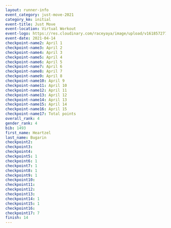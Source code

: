 ```yaml
--- 
layout: runner-info 
event_category: just-move-2021 
category_km: initial 
event-title: Just Move 
event-location: Virtual Workout 
event-logo: https://res.cloudinary.com/raceyaya/image/upload/v1618572770/logo/2021/just-move-banner_gd6fn7.png 
event-date: 2021-04-14 
checkpoint-name2: April 1 
checkpoint-name3: April 2 
checkpoint-name4: April 3 
checkpoint-name5: April 4 
checkpoint-name6: April 5 
checkpoint-name7: April 6 
checkpoint-name8: April 7 
checkpoint-name9: April 8 
checkpoint-name10: April 9 
checkpoint-name11: April 10 
checkpoint-name12: April 11 
checkpoint-name13: April 12 
checkpoint-name14: April 13 
checkpoint-name15: April 14 
checkpoint-name16: April 15 
checkpoint-name17: Total points 
overall_rank: 4
gender_rank: 4
bib: 1493
first_name: Heartzel
last_name: Bugarin
checkpoint2: 
checkpoint3: 
checkpoint4: 
checkpoint5: 1
checkpoint6: 1
checkpoint7: 1
checkpoint8: 1
checkpoint9: 1
checkpoint10: 
checkpoint11: 
checkpoint12: 
checkpoint13: 
checkpoint14: 1
checkpoint15: 1
checkpoint16: 
checkpoint17: 7
finish: 14
--- 
```

